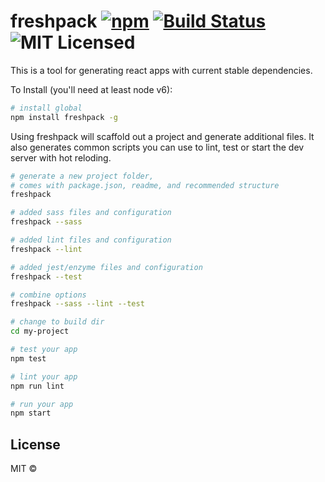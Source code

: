 # freshpack [![npm](https://img.shields.io/npm/v/freshpack.svg?maxAge=2592000)](https://www.npmjs.com/package/freshpack) [![Build Status](https://travis-ci.org/freshpack/freshpack.svg?branch=master)](https://travis-ci.org/freshpack/freshpack) ![MIT Licensed](https://img.shields.io/npm/l/freshpack.svg)

This is a tool for generating react apps with current stable dependencies.

To Install (you'll need at least node v6):

```bash
# install global
npm install freshpack -g
```

Using freshpack will scaffold out a project and generate additional files.
It also generates common scripts you can use to lint, test or start the dev server with hot reloding.

```bash
# generate a new project folder,
# comes with package.json, readme, and recommended structure
freshpack

# added sass files and configuration
freshpack --sass

# added lint files and configuration
freshpack --lint

# added jest/enzyme files and configuration
freshpack --test

# combine options
freshpack --sass --lint --test

# change to build dir
cd my-project

# test your app
npm test

# lint your app
npm run lint

# run your app
npm start

```


## License
MIT &copy;
